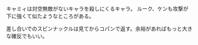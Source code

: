 キャミィは対空無敵がないキャラを殺しにくるキャラ。
ルーク、ケンも攻撃が下に強くて似たようなところがある。

差し合いでのスピンナックルは見てからコパンで返す。余裕があればもっと大きな確反でもいい。
